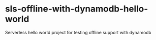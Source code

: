 # sls-offline-with-dynamodb-hello-world
Serverless hello world project for testing offline support with dynamodb
